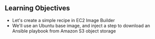 ## Learning Objectives

* Let's create a simple recipe in EC2 Image Builder
* We'll use an Ubuntu base image, and inject a step to download an Ansible playbook from Amazon S3 object storage

